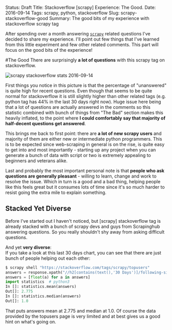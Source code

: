 Status: Draft
Title: Stackoverflow [scrapy] Experience: The Good.
Date: 2016-09-14
Tags: scrapy, python, stackoverflow
Slug: scrapy-stackoverflow-good
Summary: The good bits of my experience with stackoverflow scrapy tag


After spending over a month answering [`scrapy`](https://github.com/scrapy/scrapy) related questions I've decided to share my experience. I'll point out few things that I've learned from this little experiment and few other related comments. This part will focus on the good bits of the experience!

#The Good
There are surprisingly **a lot of questions** with this scrapy tag on stackoverflow.

![scrapy stackoverflow stats 2016-09-14]({filename}/images/scrapy_stackoverflow1.png)

First things you notice in this picture is that the percentage of "unanswered" is quite high for recent questions. Even though that seems to be quite normal for stackoverflow it is still slightly higher than other related tags (e.g. python tag has 44% in the last 30 days right now). Huge issue here being that a lot of questions are actually answered in the comments so this statistic combined with bunch of things from "The Bad" section makes this heavily inflated, to the point where **I could comfortably say that majority of half-decent questions get answered**.  

This brings me back to first point: there are **a lot of new scrapy users** and majority of them are either new or intermediate python programmers. This is to be expected since web-scraping in general is on the rise, is quite easy to get into and most importantly - starting up any project when you can generate a bunch of data with script or two is extremely appealing to beginners and veterans alike.  

Last and probably the most important personal note is that **people who ask questions are generally pleasant** - willing to learn, change and work to resolve the issue. Which in turn is a good and a bad thing, helping people like this feels great but it consumes lots of time since it's so much harder to resist going the extra mile to explain something.

## Stacked Yet Diverse
Before I've started out I haven't noticed, but [scrapy] stackoverflow tag is already stacked with a bunch of scrapy devs and guys from Scrapinghub answering questions. So you really shouldn't shy away from asking difficult questions.

And yet **very diverse**:  
If you take a look at this last 30 days chart, you can see that there are just bunch of people helping out each other:

```python
$ scrapy shell "https://stackoverflow.com/tags/scrapy/topusers"
answers = response.xpath("//h2[contains(text(),'30 Days')]/following-sibling::table//tr/td[2]//a/text()").extract()
answers = [float(a) for a in answers]
import statistics  # python3
In []: statistics.mean(answers)
Out[]: 2.775
In []: statistics.median(answers)
Out[]: 1.0
```
That puts answers mean at 2.775 and median at 1.0. Of course the data provided by the topusers page is very limited and at best gives us a good hint on what's going on.
